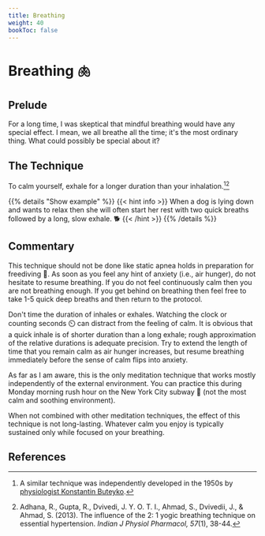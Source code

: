 ```yaml
---
title: Breathing
weight: 40
bookToc: false
---
```


# Breathing 🫁

## Prelude

For a long time, I was skeptical that mindful breathing would have any
special effect. I mean, we all breathe all the time; it's the most
ordinary thing. What could possibly be special about it?

## The Technique

To calm yourself, exhale for a longer duration than your inhalation.[^buteyko][^adhana2013]

{{% details "Show example" %}}
{{< hint info >}}
When a dog is lying down and wants to relax then she will often start her rest with two quick breaths followed by a long, slow exhale. 🐕
{{< /hint >}}
{{% /details %}}

## Commentary

This technique should not be done like static apnea holds in
preparation for freediving 🤿. As soon as you feel any hint of anxiety (i.e., air hunger),
do not hesitate to resume breathing. If you do not feel
continuously calm then you are not breathing enough. If you get behind
on breathing then feel free to take 1-5 quick deep breaths and then
return to the protocol.

Don't time the duration of inhales or exhales.
Watching the clock or counting seconds ⏲️ can distract from
the feeling of calm. It is obvious that a quick inhale is of shorter duration than a long
exhale; rough approximation of the relative durations is adequate
precision. Try to extend the length of time that you remain calm
as air hunger increases, but resume breathing immediately before the sense of calm
flips into anxiety.

As far as I am aware, this is the only meditation technique that works
mostly independently of the external environment.  You can practice
this during Monday morning rush hour on the New York City subway 🚆 (not
the most calm and soothing environment).

When not combined with other meditation techniques, the effect of this
technique is not long-lasting. Whatever calm you enjoy is typically
sustained only while focused on your breathing.

## References

[^buteyko]: A similar technique was independently developed in the 1950s
by [physiologist Konstantin Buteyko](https://en.wikipedia.org/wiki/Buteyko_method).

[^adhana2013]: Adhana, R., Gupta, R., Dvivedi, J. Y. O. T. I., Ahmad, S., Dvivedii, J., & Ahmad, S. (2013). The influence of the 2: 1 yogic breathing technique on essential hypertension. *Indian J Physiol Pharmacol, 57*(1), 38-44.

